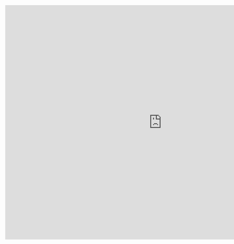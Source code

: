 <iframe width="1000" height="750" src="https://datastudio.google.com/embed/reporting/49a21199-8baf-4723-9d43-c4db3aa8c5ed/page/mowfB" frameborder="0" style="border:0" allowfullscreen></iframe>
